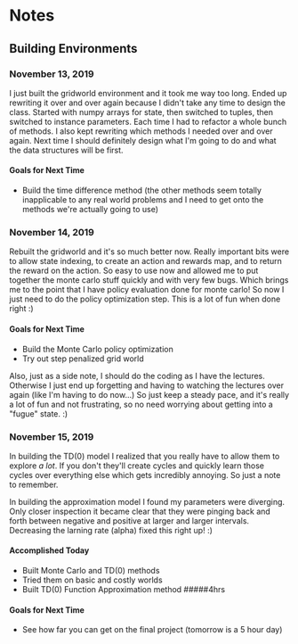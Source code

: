 # Notes

## Building Environments

### November 13, 2019
I just built the gridworld environment and it took me way too long. Ended up rewriting it over and over again because I didn't take any time to design the class. Started with numpy arrays for state, then switched to tuples, then switched to instance parameters. Each time I had to refactor a whole bunch of methods. I also kept rewriting which methods I needed over and over again. Next time I should definitely design what I'm going to do and what the data structures will be first.

#### Goals for Next Time
- Build the time difference method (the other methods seem totally inapplicable to any real world problems and I need to get onto the methods we're actually going to use)

### November 14, 2019
Rebuilt the gridworld and it's so much better now. Really important bits were to allow state indexing, to create an action and rewards map, and to return the reward on the action. So easy to use now and allowed me to put together the monte carlo stuff quickly and with very few bugs. Which brings me to the point that I have policy evaluation done for monte carlo! So now I just need to do the policy optimization step. This is a lot of fun when done right :) 

#### Goals for Next Time
- Build the Monte Carlo policy optimization
- Try out step penalized grid world

Also, just as a side note, I should do the coding as I have the lectures. Otherwise I just end up forgetting and having to watching the lectures over again (like I'm having to do now...) So just keep a steady pace, and it's really a lot of fun and not frustrating, so no need worrying about getting into a "fugue" state. :)

### November 15, 2019
In building the TD(0) model I realized that you really have to allow them to explore _a lot_. If you don't they'll create cycles and quickly learn those cycles over everything else which gets incredibly annoying. So just a note to remember. 

In building the approximation model I found my parameters were diverging. Only closer inspection it became clear that they were pinging back and forth between negative and positive at larger and larger intervals. Decreasing the larning rate (alpha) fixed this right up! :)

#### Accomplished Today
- Built Monte Carlo and TD(0) methods
- Tried them on basic and costly worlds
- Built TD(0) Function Approximation method
#####4hrs

#### Goals for Next Time
- See how far you can get on the final project (tomorrow is a 5 hour day)
